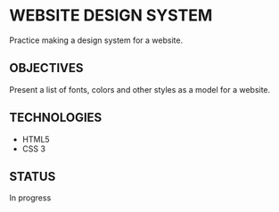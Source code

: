 # WEBSITE DESIGN SYSTEM
Practice making a design system for a website.

## OBJECTIVES
Present a list of fonts, colors and other styles as a model for a website.

## TECHNOLOGIES
- HTML5
- CSS 3

## STATUS
In progress